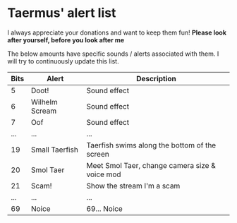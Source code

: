# Taermus' alert list

I always appreciate your donations and want to keep them fun! **Please look after yourself, before you look after me** 

The below amounts have specific sounds / alerts associated with them. I will try to continuously update this list.

|Bits|Alert|Description|
|----|-------|---|
| 5  | Doot!|Sound effect|
| 6  | Wilhelm Scream|Sound effect|  
| 7 | Oof |Sound effect|
|... |... |...|
|19|Small Taerfish|Taerfish swims along the bottom of the screen|
|20|Smol Taer|Meet Smol Taer, change camera size & voice mod|
|21|Scam!|Show the stream I'm a scam|
|...|...|...|
| 69 | Noice | 69... Noice|

